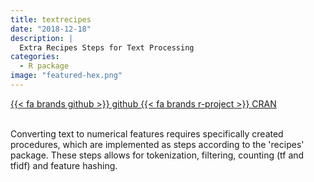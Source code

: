 ```yaml
---
title: textrecipes
date: "2018-12-18"
description: |
  Extra Recipes Steps for Text Processing
categories:
  - R package
image: "featured-hex.png"
---
```


<div class="project-buttons">
<a href="https://github.com/EmilHvitfeldt/textrecipes">
  {{< fa brands github >}} github
</a>
<a href="https://CRAN.R-project.org/package=textrecipes">
  {{< fa brands r-project >}} CRAN
</a>
</div>
<br>

Converting text to numerical features requires specifically created procedures, which are implemented as steps according to the 'recipes' package. These steps allows for tokenization, filtering, counting (tf and tfidf) and feature hashing.
